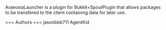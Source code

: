 AraeosiaLauncher is a plugin for Bukkit+SpoutPlugin that allows packages to be transfered to the client containing data for later use.


=== Authors ===
jasonbbb711
AgentKid
